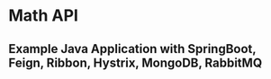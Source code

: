 # Math API #

## Example Java Application with SpringBoot, Feign, Ribbon, Hystrix, MongoDB, RabbitMQ ##